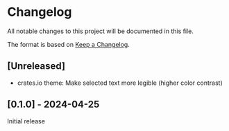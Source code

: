 # Changelog

All notable changes to this project will be documented in this file.

The format is based on [Keep a Changelog](https://keepachangelog.com/en/1.1.0/).

## [Unreleased]
- crates.io theme: Make selected text more legible (higher color contrast)

## [0.1.0] - 2024-04-25
Initial release
